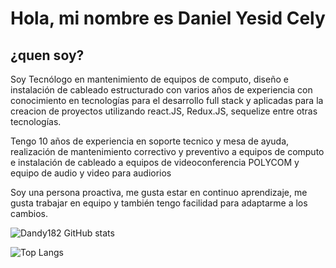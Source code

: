 <h1 align='left'> Hola, <span>mi nombre es Daniel Yesid Cely<span></h1>

  <h2>¿quen soy?</h2>
Soy Tecnólogo en mantenimiento de equipos de computo, diseño e instalación de cableado estructurado con varios años de experiencia con conocimiento en tecnologías
para el desarrollo full stack y aplicadas para la creacion de proyectos utilizando react.JS, Redux.JS, sequelize entre otras tecnologías.
  
  Tengo 10 años de experiencia en soporte tecnico y mesa de ayuda, realización de mantenimiento correctivo y preventivo a equipos de computo e instalación de cableado 
a equipos de videoconferencia POLYCOM y equipo de audio y video para audiorios
  
Soy una persona proactiva, me gusta estar en continuo aprendizaje, me gusta trabajar en equipo y también tengo facilidad para adaptarme a los cambios. 
  

![Dandy182 GitHub stats](https://github-readme-stats.vercel.app/api?username=Dandy182&theme=radical)

![Top Langs](https://github-readme-stats.vercel.app/api/top-langs/?username=Dandy182&bg_color=082032&hide_border=true&title_color=EEEEEE&text_color=EEEEEE&icon_color=ff006c&count_private=true)

<!---Dandy182/Dandy182 is a ✨ special ✨ repository because its `README.md` (this file) appears on your GitHub profile.
You can click the Preview link to take a look at your changes.
--->

